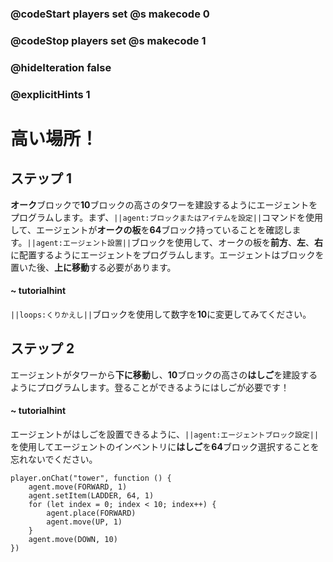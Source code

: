 ### @codeStart players set @s makecode 0
### @codeStop players set @s makecode 1

### @hideIteration false 
### @explicitHints 1


# 高い場所！

## ステップ 1
**オーク**ブロックで**10**ブロックの高さのタワーを建設するようにエージェントをプログラムします。まず、``||agent:ブロックまたはアイテムを設定||``コマンドを使用して、エージェントが**オークの板**を**64**ブロック持っていることを確認します。``||agent:エージェント設置||``ブロックを使用して、オークの板を**前方**、**左**、**右**に配置するようにエージェントをプログラムします。エージェントはブロックを置いた後、**上に移動**する必要があります。

#### ~ tutorialhint 
``||loops:くりかえし||``ブロックを使用して数字を**10**に変更してみてください。

## ステップ 2
エージェントがタワーから**下に移動**し、**10**ブロックの高さの**はしご**を建設するようにプログラムします。登ることができるようにはしごが必要です！

#### ~ tutorialhint 
エージェントがはしごを設置できるように、``||agent:エージェントブロック設定||``を使用してエージェントのインベントリに**はしご**を**64**ブロック選択することを忘れないでください。


```ghost
player.onChat("tower", function () {
    agent.move(FORWARD, 1)
    agent.setItem(LADDER, 64, 1)
    for (let index = 0; index < 10; index++) {
        agent.place(FORWARD)
        agent.move(UP, 1)
    }
    agent.move(DOWN, 10)
})

``` 


